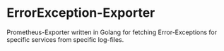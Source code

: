 # ErrorException-Exporter
Prometheus-Exporter written in Golang for fetching Error-Exceptions for specific services from specific log-files.
